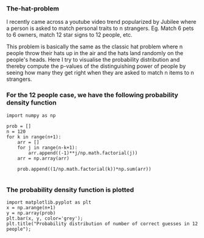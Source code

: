 ### The-hat-problem
I recently came across a youtube video trend popularized by Jubilee where a person is asked to match personal traits to n strangers. 
Eg. Match 6 pets to 6 owners, match 12 star signs to 12 people, etc.

This problem is basically the same as the classic hat problem where n people throw their hats up in the air and the hats land randomly on the people's heads.
Here I try to visualise the probability distribution and thereby compute the p-values of the distinguishing power of people by seeing how many they get right when they are asked to match n items to n strangers.

### For the 12 people case, we have the following probability density function
```
import numpy as np

prob = []
n = 120
for k in range(n+1):
    arr = []
    for j in range(n-k+1):
        arr.append((-1)**j/np.math.factorial(j))
    arr = np.array(arr)
        
    prob.append((1/np.math.factorial(k))*np.sum(arr))
  
 ```    
 ### The probability density function is plotted
 ```
import matplotlib.pyplot as plt
x = np.arange(n+1)
y = np.array(prob)
plt.bar(x, y, color='grey');
plt.title("Probability distribution of number of correct guesses in 12 people");
```

